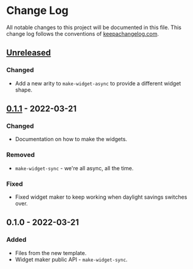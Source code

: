 # Change Log
All notable changes to this project will be documented in this file. This change log follows the conventions of [keepachangelog.com](http://keepachangelog.com/).

## [Unreleased]
### Changed
- Add a new arity to `make-widget-async` to provide a different widget shape.

## [0.1.1] - 2022-03-21
### Changed
- Documentation on how to make the widgets.

### Removed
- `make-widget-sync` - we're all async, all the time.

### Fixed
- Fixed widget maker to keep working when daylight savings switches over.

## 0.1.0 - 2022-03-21
### Added
- Files from the new template.
- Widget maker public API - `make-widget-sync`.

[Unreleased]: https://sourcehost.site/your-name/using_functions/compare/0.1.1...HEAD
[0.1.1]: https://sourcehost.site/your-name/using_functions/compare/0.1.0...0.1.1
